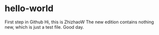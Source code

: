 # hello-world
First step in Github
Hi, this is ZhizhaoW
The new edition contains nothing new, which is just a test file.
Good day.
